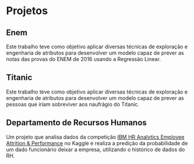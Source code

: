 # Projetos

## Enem

Este trabalho teve como objetivo aplicar diversas técnicas de exploração e engenharia de atributos para desenvolver um modelo capaz de prever as notas das provas do ENEM de 2016 usando a Regressão Linear. 

## Titanic

Este trabalho teve como objetivo aplicar diversas técnicas de exploração e engenharia de atributos para desenvolver um modelo capaz de prever as pessoas que iriam sobreviver aos naufrágio do Titanic. 

## Departamento de Recursos Humanos

Um projeto que analisa dados da competição [IBM HR Analytics Employee Attrition & Performance](https://www.kaggle.com/pavansubhasht/ibm-hr-analytics-attrition-dataset) no Kaggle e realiza a predição da probabilidade de um dado funcionário deixar a empresa, utilizando o histórico de dados do RH.